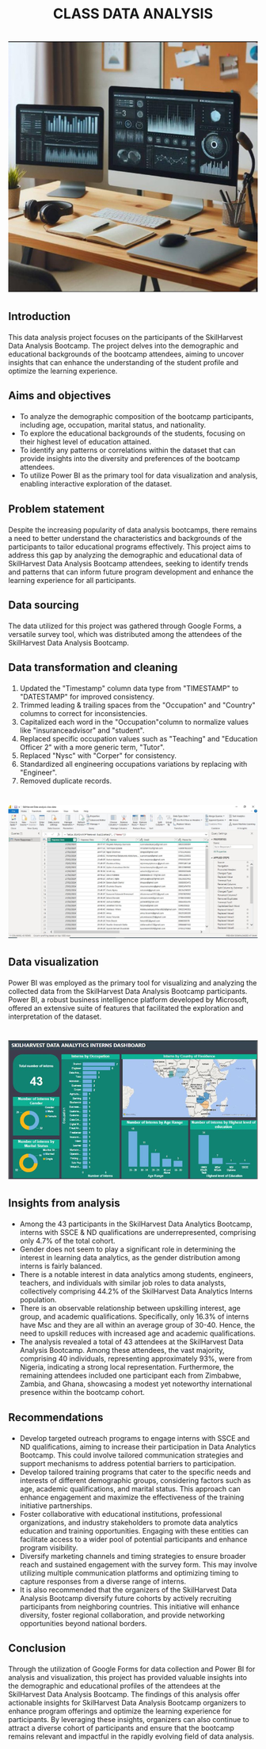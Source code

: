 # <p align='center'/> CLASS DATA ANALYSIS </p>
# <div align='center'/><img src='Images/Image1.jpg'></div>
## <p align='left'/> Introduction </p>
This data analysis project focuses on the participants of the SkilHarvest Data Analysis Bootcamp. The project delves into the demographic and educational backgrounds of the bootcamp attendees, aiming to uncover insights that can enhance the understanding of the student profile and optimize the learning experience.
## <p align='left'/> Aims and objectives </p>
- To analyze the demographic composition of the bootcamp participants, including age, occupation, marital status, and nationality.
- To explore the educational backgrounds of the students, focusing on their highest level of education attained.
- To identify any patterns or correlations within the dataset that can provide insights into the diversity and preferences of the bootcamp attendees.
- To utilize Power BI as the primary tool for data visualization and analysis, enabling interactive exploration of the dataset.
## <p align='left'/> Problem statement </p>
Despite the increasing popularity of data analysis bootcamps, there remains a need to better understand the characteristics and backgrounds of the participants to tailor educational programs effectively. This project aims to address this gap by analyzing the demographic and educational data of SkilHarvest Data Analysis Bootcamp attendees, seeking to identify trends and patterns that can inform future program development and enhance the learning experience for all participants.
## <p align='left'/> Data sourcing </p>
The data utilized for this project was gathered through Google Forms, a versatile survey tool, which was distributed among the attendees of the SkilHarvest Data Analysis Bootcamp.
## <p align='left'/> Data transformation and cleaning </p>
1. Updated the "Timestamp" column data type from "TIMESTAMP" to "DATESTAMP" for improved consistency.
2. Trimmed leading & trailing spaces from the "Occupation" and "Country" columns to correct for inconsistencies.
3. Capitalized each word in the "Occupation"column to normalize values like "insuranceadvisor" and "student".
4. Replaced specific occupation values such as "Teaching" and "Education Officer 2" with a more generic term, "Tutor".
5. Replaced "Nysc" with "Corper" for consistency.
6. Standardized all engineering occupations variations by replacing with "Engineer".
7. Removed duplicate records.
# <div align='center'/><img src='Images/Image2.JPG'></div>
## <p align='left'/> Data visualization </p>
Power BI was employed as the primary tool for visualizing and analyzing the collected data from the SkilHarvest Data Analysis Bootcamp participants. Power BI, a robust business intelligence platform developed by Microsoft, offered an extensive suite of features that facilitated the exploration and interpretation of the dataset.
# <div align='center'/><img src='Images/Image3.JPG'></div>
## <p align='left'/> Insights from analysis </p>
- Among the 43 participants in the SkilHarvest Data Analytics Bootcamp, interns with SSCE & ND qualifications are underrepresented, comprising only 4.7% of the total cohort.
- Gender does not seem to play a significant role in determining the interest in learning data analytics, as the gender distribution among interns is fairly balanced.
- There is a notable interest in data analytics among students, engineers, teachers, and individuals with similar job roles to data analysts, collectively comprising 44.2% of the SkilHarvest Data Analytics Interns population.
- There is an observable relationship between upskilling interest, age group, and academic qualifications. Specifically, only 16.3% of interns have Msc and they are all within an average group of 30-40. Hence, the need to upskill reduces with increased age and academic qualifications.
- The analysis revealed a total of 43 attendees at the SkilHarvest Data Analysis Bootcamp. Among these attendees, the vast majority, comprising 40 individuals, representing approximately 93%, were from Nigeria, indicating a strong local representation. Furthermore, the remaining attendees included one participant each from Zimbabwe, Zambia, and Ghana, showcasing a modest yet noteworthy international presence within the bootcamp cohort.
## <p align='left'/> Recommendations </p>
- Develop targeted outreach programs to engage interns with SSCE and ND qualifications, aiming to increase their participation in Data Analytics Bootcamp. This could involve tailored communication strategies and support mechanisms to address potential barriers to participation.
- Develop tailored training programs that cater to the specific needs and interests of different demographic groups, considering factors such as age, academic qualifications, and marital status. This approach can enhance engagement and maximize the effectiveness of the training initiative partnerships.
- Foster collaborative with educational institutions, professional organizations, and industry stakeholders to promote data analytics education and training opportunities. Engaging with these entities can facilitate access to a wider pool of potential participants and enhance program visibility.
- Diversify marketing channels and timing strategies to ensure broader reach and sustained engagement with the survey form. This may involve utilizing multiple communication platforms and optimizing timing to capture responses from a diverse range of interns.
- It is also recommended that the organizers of the SkilHarvest Data Analysis Bootcamp diversify future cohorts by actively recruiting participants from neighboring countries. This initiative will enhance diversity, foster regional collaboration, and provide networking opportunities beyond national borders.
## <p align='left'/> Conclusion </p>
Through the utilization of Google Forms for data collection and Power BI for analysis and visualization, this project has provided valuable insights into the demographic and educational profiles of the attendees at the SkilHarvest Data Analysis Bootcamp. The findings of this analysis offer actionable insights for SkilHarvest Data Analysis Bootcamp organizers to enhance program offerings and optimize the learning experience for participants. By leveraging these insights, organizers can also continue to attract a diverse cohort of participants and ensure that the bootcamp remains relevant and impactful in the rapidly evolving field of data analysis.



